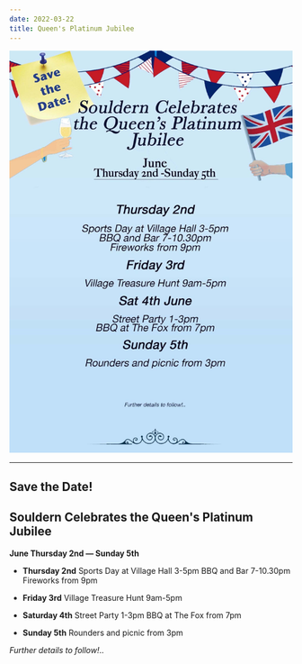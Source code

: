 ```yaml
---
date: 2022-03-22
title: Queen's Platinum Jubilee
---
```


![poster](jubilee-2022-poster.jpg)


----

## Save the Date!

## Souldern Celebrates the Queen's Platinum Jubilee


 **June Thursday 2nd — Sunday 5th**

* **Thursday 2nd** Sports Day at Village Hall 3-5pm BBQ and Bar 7-10.30pm Fireworks from 9pm

* **Friday 3rd** Village Treasure Hunt 9am-5pm

* **Saturday 4th** Street Party 1-3pm BBQ at The Fox from 7pm

* **Sunday 5th** Rounders and picnic from 3pm


_Further details to follow!_..

